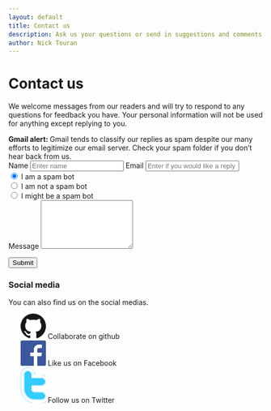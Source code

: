 ```yaml
---
layout: default
title: Contact us
description: Ask us your questions or send in suggestions and comments
author: Nick Touran
---
```

<div class="row">
<div class="col-md-8" markdown="1">

# Contact us

We welcome messages from our readers and will try to respond to any questions
for feedback you have. Your personal information will not be used for anything
except replying to you. 

<div class="alert alert-success" role="alert"><strong>Gmail alert: </strong>Gmail tends to classify our replies as spam despite our many efforts to legitimize our email server. Check your spam folder if you don&rsquo;t hear back from us.</div>
</div>
</div>
<div class="row">

<div class="col-md-6">    
<form class="form-horizontal" role="form" method="post" action="/cgi-bin/mail.py">
<div class="form-group">
<label for="contact_name">Name</label>
<input type="text" class="form-control" name="contact_name" id="contact_name" placeholder="Enter name">
<label for="contact_email">Email</label>
<input type="email" class="form-control" name="contact_email" id="contact_email" placeholder="Enter if you would like a reply">
<div class="radio">
<label>
<input type="radio" name="contact_spam" id="contact_spam1" value="Yes" checked tabindex="4"> I am a spam bot
</label>
</div>
<div class="radio">
<label>
<input type="radio" name="contact_spam" id="contact_spam2" value="No"  tabindex="4"> I am not a spam bot
</label>
</div>
<div class="radio">
<label>
<input type="radio" name="contact_spam" id="contact_spam3" value="Maybe"  tabindex="4"> I might be a spam bot
</label>
</div>
<label for="contact_message">Message</label>
<textarea class="form-control" name="contact_message" id="contact_message" rows="6"></textarea>
</div>

<button type="submit" class="btn btn-info">Submit</button>
</form>
</div>

<div class="col-md-6" markdown="1">

### Social media
You can also find us on the social medias. 

<ul style="list-style-type: none;">
<li><a href="https://github.com/whatisnuclear" title = "Colllaborate on GitHub"><img src="/img/GitHub-Mark-64px.png" alt="github" width="50"/></a> Collaborate on github</li>
<li><a href="https://www.facebook.com/pages/Whatisnuclearcom/209141202434177" title = "Like us on Facebook"><img src="/img/FB-f-Logo__blue_50.png" alt="facebook" width="50"/></a> Like us on Facebook</li>
<li><a href="http://www.twitter.com/whatisnuclear" title="Follow us on twitter"><img src="/img/twitter.png" width="50" alt="Twitter" /></a> Follow us on Twitter</li>
</ul>
</div>

</div>
